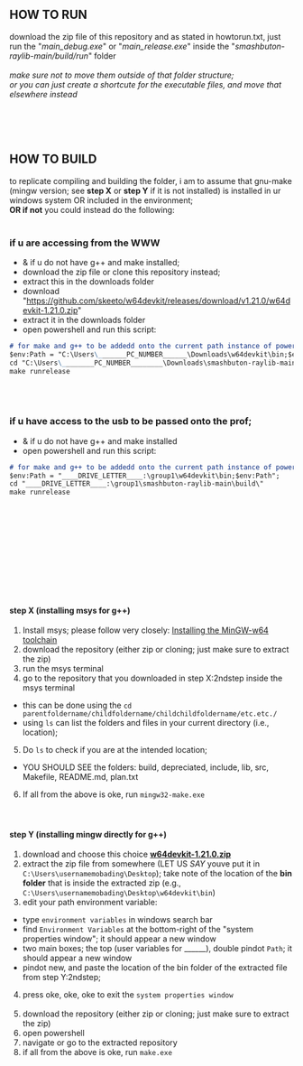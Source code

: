 ## HOW TO RUN
download the zip file of this repository and as stated in howtorun.txt, just run the "_main_debug.exe_" or "_main_release.exe_" inside the "_smashbuton-raylib-main/build/run_" folder <br> <br>
_make sure not to move them outside of that folder structure; <br> or you can just create a shortcute for the executable files, and move that elsewhere instead_<br>


<br> <br> <br> 




## HOW TO BUILD
to replicate compiling and building the folder, i am to assume that gnu-make (mingw version; see **step X** or **step Y** if it is not installed) is installed in ur windows system OR included in the environment; <br>
**OR if not** you could instead do the following: <br> <br>

### if u are accessing from the WWW
- & if u do not have g++ and make installed; 
- download the zip file or clone this repository instead;
- extract this in the downloads folder
- download "https://github.com/skeeto/w64devkit/releases/download/v1.21.0/w64devkit-1.21.0.zip"
- extract it in the downloads folder
- open powershell and run this script:

```md
# for make and g++ to be addedd onto the current path instance of powershell
$env:Path = "C:\Users\_______PC_NUMBER______\Downloads\w64devkit\bin;$env:Path";
cd "C:\Users\________PC_NUMBER________\Downloads\smashbuton-raylib-main\build\"
make runrelease
```

<br> <br>



### if u have access to the usb to be passed onto the prof;
- & if u do not have g++ and make installed 
- open powershell and run this script:

```md
# for make and g++ to be addedd onto the current path instance of powershell
$env:Path = "____DRIVE_LETTER____:\group1\w64devkit\bin;$env:Path";
cd "____DRIVE_LETTER____:\group1\smashbuton-raylib-main\build\"
make runrelease
```



<br> <br> <br>
------------------------------------------------------
<br> <br> <br>

#### step X (installing msys for g++)
1. Install msys; please follow very closely: [Installing the MinGW-w64 toolchain](https://code.visualstudio.com/docs/cpp/config-mingw#_installing-the-mingww64-toolchain)
2. download the repository (either zip or cloning; just make sure to extract the zip)
3. run the msys terminal
4. go to the repository that you downloaded in step X:2ndstep inside the msys terminal 
- this can be done using the `cd parentfoldername/childfoldername/childchildfoldername/etc.etc./`
- using `ls` can list the folders and files in your current directory (i.e., location);
5. Do `ls` to check if you are at the intended location;
- YOU SHOULD SEE the folders: build, depreciated, include, lib, src, Makefile, README.md, plan.txt
6. If all from the above is oke, run `mingw32-make.exe`
<br> <br> <br>

#### step Y (installing mingw directly for g++)
1. download and choose this choice **[w64devkit-1.21.0.zip](https://github.com/skeeto/w64devkit/releases)**
2. extract the zip file from somewhere (LET US *SAY* youve put it in `C:\Users\usernamemobading\Desktop`); take note of the location of the **bin folder** that is inside the extracted zip (e.g., `C:\Users\usernamemobading\Desktop\w64devkit\bin`)
3. edit your path environment variable:
- type `environment variables` in windows search bar
- find `Environment Variables` at the bottom-right of the "system properties window"; it should appear a new window
- two main boxes; the top (user variables for ______), double pindot `Path`; it should appear a new window
- pindot new, and paste the location of the bin folder of the extracted file from step Y:2ndstep;
4. press oke, oke, oke to exit the `system properties window` <br><br>
5. download the repository (either zip or cloning; just make sure to extract the zip)
6. open powershell
7. navigate or go to the extracted repository
8. if all from the above is oke, run `make.exe`
